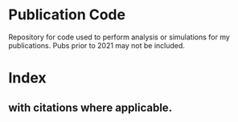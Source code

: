 # Publication Code
Repository for code used to perform analysis or simulations for my publications. Pubs prior to 2021 may not be included.

# Index
## with citations where applicable.
